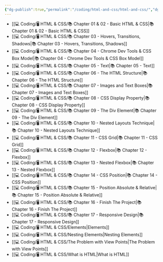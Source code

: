 ```yaml
---
{"dg-publish":true,"permalink":"/coding/html-and-css/html-and-css/","dgPassFrontmatter":true,"noteIcon":"3","created":"2023-11-14T21:08:36.575+05:30","updated":"2024-02-23T16:54:29.576+05:30"}
---
```



- [[💻 Coding/🖥️ HTML & CSS/📚 Chapter 01 & 02 - Basic HTML & CSS\|📚 Chapter 01 & 02 - Basic HTML & CSS]]
- [[💻 Coding/🖥️ HTML & CSS/📚 Chapter 03 - Hovers, Transitions, Shadows\|📚 Chapter 03 - Hovers, Transitions, Shadows]]
- [[💻 Coding/🖥️ HTML & CSS/📚 Chapter 04 - Chrome Dev Tools & CSS Box Model\|📚 Chapter 04 - Chrome Dev Tools & CSS Box Model]]
- [[💻 Coding/🖥️ HTML & CSS/📚 Chapter 05 - Text\|📚 Chapter 05 - Text]]
- [[💻 Coding/🖥️ HTML & CSS/📚 Chapter 06 - The HTML Structure\|📚 Chapter 06 - The HTML Structure]]
- [[💻 Coding/🖥️ HTML & CSS/📚 Chapter 07 - Images and Text Boxes\|📚 Chapter 07 - Images and Text Boxes]]
- [[💻 Coding/🖥️ HTML & CSS/📚 Chapter 08 - CSS Display Property\|📚 Chapter 08 - CSS Display Property]]
- [[💻 Coding/🖥️ HTML & CSS/📚 Chapter 09 - The Div Element\|📚 Chapter 09 - The Div Element]]
- [[💻 Coding/🖥️ HTML & CSS/📚 Chapter 10 - Nested Layouts Technique\|📚 Chapter 10 - Nested Layouts Technique]]
- [[💻 Coding/🖥️ HTML & CSS/📚 Chapter 11 - CSS Grid\|📚 Chapter 11 - CSS Grid]]
- [[💻 Coding/🖥️ HTML & CSS/📚 Chapter 12 - Flexbox\|📚 Chapter 12 - Flexbox]]
- [[💻 Coding/🖥️ HTML & CSS/📚 Chapter 13 - Nested Flexbox\|📚 Chapter 13 - Nested Flexbox]]
- [[💻 Coding/🖥️ HTML & CSS/📚 Chapter 14 - CSS Position\|📚 Chapter 14 - CSS Position]]
- [[💻 Coding/🖥️ HTML & CSS/📚 Chapter 15 - Position Absolute & Relative\|📚 Chapter 15 - Position Absolute & Relative]]
- [[💻 Coding/🖥️ HTML & CSS/📚 Chapter 16 - Finish The Project\|📚 Chapter 16 - Finish The Project]]
- [[💻 Coding/🖥️ HTML & CSS/📚 Chapter 17 - Responsive Design\|📚 Chapter 17 - Responsive Design]]
- [[💻 Coding/🖥️ HTML & CSS/Elements\|Elements]]
- [[💻 Coding/🖥️ HTML & CSS/Nesting Elements\|Nesting Elements]]
- [[💻 Coding/🖥️ HTML & CSS/The Problem with View Points\|The Problem with View Points]]
- [[💻 Coding/🖥️ HTML & CSS/What is HTML\|What is HTML]]

